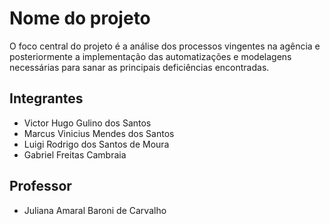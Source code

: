 # Nome do projeto

O foco central do projeto é a análise dos processos vingentes na agência e posteriormente a implementação das automatizações e modelagens necessárias para sanar as principais deficiências encontradas.

## Integrantes

* Victor Hugo Gulino dos Santos
* Marcus Vinicius Mendes dos Santos
* Luigi Rodrigo dos Santos de Moura
* Gabriel Freitas Cambraia

## Professor

* Juliana Amaral Baroni de Carvalho
